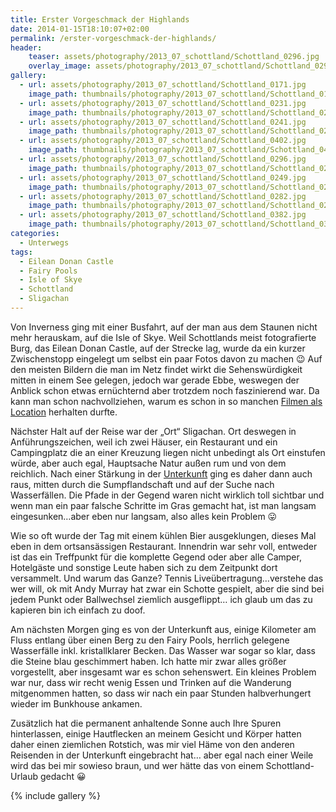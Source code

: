 ```yaml
---
title: Erster Vorgeschmack der Highlands
date: 2014-01-15T18:10:07+02:00
permalink: /erster-vorgeschmack-der-highlands/
header:
    teaser: assets/photography/2013_07_schottland/Schottland_0296.jpg
    overlay_image: assets/photography/2013_07_schottland/Schottland_0296.jpg
gallery:
  - url: assets/photography/2013_07_schottland/Schottland_0171.jpg
    image_path: thumbnails/photography/2013_07_schottland/Schottland_0171.jpg
  - url: assets/photography/2013_07_schottland/Schottland_0231.jpg
    image_path: thumbnails/photography/2013_07_schottland/Schottland_0231.jpg
  - url: assets/photography/2013_07_schottland/Schottland_0241.jpg
    image_path: thumbnails/photography/2013_07_schottland/Schottland_0241.jpg
  - url: assets/photography/2013_07_schottland/Schottland_0402.jpg
    image_path: thumbnails/photography/2013_07_schottland/Schottland_0402.jpg
  - url: assets/photography/2013_07_schottland/Schottland_0296.jpg
    image_path: thumbnails/photography/2013_07_schottland/Schottland_0296.jpg
  - url: assets/photography/2013_07_schottland/Schottland_0249.jpg
    image_path: thumbnails/photography/2013_07_schottland/Schottland_0249.jpg
  - url: assets/photography/2013_07_schottland/Schottland_0282.jpg
    image_path: thumbnails/photography/2013_07_schottland/Schottland_0282.jpg
  - url: assets/photography/2013_07_schottland/Schottland_0382.jpg
    image_path: thumbnails/photography/2013_07_schottland/Schottland_0382.jpg
categories:
  - Unterwegs
tags:
  - Eilean Donan Castle
  - Fairy Pools
  - Isle of Skye
  - Schottland
  - Sligachan
---
```


Von Inverness ging mit einer Busfahrt, auf der man aus dem Staunen nicht mehr herauskam, auf die Isle of Skye. 
Weil Schottlands meist fotografierte Burg, das Eilean Donan Castle, auf der Strecke lag, wurde da ein kurzer Zwischenstopp 
eingelegt um selbst ein paar Fotos davon zu machen 😉 Auf den meisten Bildern die man im Netz findet wirkt die 
Sehenswürdigkeit mitten in einem See gelegen, jedoch war gerade Ebbe, weswegen der Anblick schon etwas ernüchternd aber trotzdem noch faszinierend war. 
Da kann man schon nachvollziehen, warum es schon in so manchen [Filmen als Location](http://www.imdb.com/search/title?locations=Eilean%20Donan%20Castle%2C%20Kyle%20of%20Lochalsh%2C%20Highland%2C%20Scotland%2C%20UK&ref_=ttloc_loc_26) herhalten durfte.

Nächster Halt auf der Reise war der „Ort“ Sligachan. Ort deswegen in Anführungszeichen, weil ich zwei Häuser, 
ein Restaurant und ein Campingplatz die an einer Kreuzung liegen nicht unbedingt als Ort einstufen würde, aber auch egal, 
Hauptsache Natur außen rum und von dem reichlich. 
Nach einer Stärkung in der [Unterkunft](http://www.sligachanselfcatering.com/) ging es daher dann auch raus, 
mitten durch die Sumpflandschaft und auf der Suche nach Wasserfällen. Die Pfade in der Gegend waren nicht wirklich toll 
sichtbar und wenn man ein paar falsche Schritte im Gras gemacht hat, ist man langsam eingesunken&#8230;aber eben nur langsam, also alles kein Problem 😛

Wie so oft wurde der Tag mit einem kühlen Bier ausgeklungen, dieses Mal eben in dem ortsansässigen Restaurant. 
Innendrin war sehr voll, entweder ist das ein Treffpunkt für die komplette Gegend oder aber alle Camper, Hotelgäste und 
sonstige Leute haben sich zu dem Zeitpunkt dort versammelt. Und warum das Ganze? Tennis Liveübertragung&#8230;verstehe das wer will, 
ok mit Andy Murray hat zwar ein Schotte gespielt, aber die sind bei jedem Punkt oder Ballwechsel ziemlich ausgeflippt&#8230; 
ich glaub um das zu kapieren bin ich einfach zu doof.

Am nächsten Morgen ging es von der Unterkunft aus, einige Kilometer am Fluss entlang über einen Berg zu den Fairy Pools, 
herrlich gelegene Wasserfälle inkl. kristallklarer Becken. Das Wasser war sogar so klar, dass die Steine blau geschimmert haben. 
Ich hatte mir zwar alles größer vorgestellt, aber insgesamt war es schon sehenswert. Ein kleines Problem war nur, dass wir recht wenig Essen und Trinken auf die Wanderung mitgenommen hatten, so dass wir nach ein paar Stunden halbverhungert wieder im Bunkhouse ankamen.

Zusätzlich hat die permanent anhaltende Sonne auch Ihre Spuren hinterlassen, einige Hautflecken an meinem Gesicht und 
Körper hatten daher einen ziemlichen Rotstich, was mir viel Häme von den anderen Reisenden in der Unterkunft eingebracht hat…
aber egal nach einer Weile wird das bei mir sowieso braun, und wer hätte das von einem Schottland-Urlaub gedacht 😀

{% include gallery %}